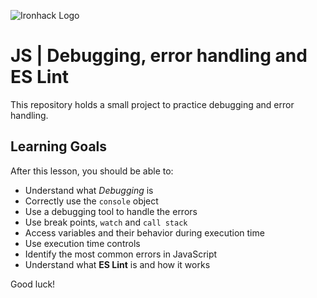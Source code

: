 ![Ironhack Logo](https://i.imgur.com/1QgrNNw.png)

# JS | Debugging, error handling and ES Lint

This repository holds a small project to practice debugging and error handling.

## Learning Goals

After this lesson, you should be able to:

- Understand what _Debugging_ is
- Correctly use the `console` object
- Use a debugging tool to handle the errors
- Use break points, `watch` and `call stack`
- Access variables and their behavior during execution time
- Use execution time controls
- Identify the most common errors in JavaScript
- Understand what **ES Lint** is and how it works

Good luck!
